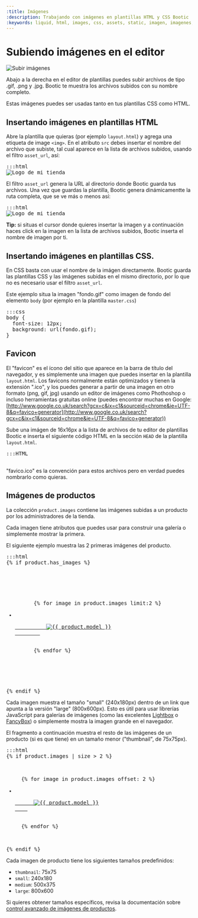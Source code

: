 ```yaml
---
:title: Imágenes
:description: Trabajando con imágenes en plantillas HTML y CSS Bootic
:keywords: liquid, html, images, css, assets, static, imagen, imagenes, upload, fotos, asset_url, productos, thumbnail, medium, small, large, personalizado, grey
---
```


# Subiendo imágenes en el editor

<div class="clearfix">
<img src="/img/themes/asset_upload.png" alt="Subir imágenes" class="right" />

<p>Abajo a la derecha en el editor de plantillas puedes subir archivos de tipo .gif, .png y .jpg. Bootic te muestra los archivos subidos con su nombre completo.</p>

<p>Estas imágenes puedes ser usadas tanto en tus plantillas CSS como HTML.</p>
</div>

## Insertando imágenes en plantillas HTML

Abre la plantilla que quieras (por ejemplo <code>layout.html</code>) y agrega una etiqueta de image <code>&lt;img&gt;</code>. En el atributo <code>src</code> debes insertar el nombre del archivo que subiste, tal cual aparece en la lista de archivos subidos, usando el filtro <code>asset_url</code>, así:

<pre>:::html
<img src="{{ 'logo.png' | asset_url }}" alt="Logo de mi tienda" />
</pre>

El filtro <code>asset_url</code> genera la URL al directorio donde Bootic guarda tus archivos. Una vez que guardas la plantilla, Bootic genera dinámicamentte la ruta completa, que se ve más o menos así:

<pre>:::html
<img src="http://static.bootic.net/uploads/themes/32/logo.png" alt="Logo de mi tienda" />
</pre>

<div class="note tip">
  <strong>Tip:</strong> si situas el cursor donde quieres insertar la imagen y a continuación haces click en la imagen en la lista de archivos subidos, Bootic inserta el nombre de imagen por ti.
</div>

## Insertando imágenes en plantillas CSS.

En CSS basta con usar el nombre de la imágen directamente. Bootic guarda las plantillas CSS y las imágenes subidas en el mismo directorio, por lo que no es necesario usar el filtro <code>asset_url</code>.

Este ejemplo situa la imagen "fondo.gif" como imagen de fondo del elemento <code>body</code> (por ejemplo en la plantilla <code>master.css</code>)

<pre>:::css
body {
  font-size: 12px;
  background: url(fondo.gif);
}
</pre>

## Favicon

El "favicon" es el ícono del sitio que aparece en la barra de título del navegador, y es simplemente una imagen que puedes insertar en la plantilla <code>layout.html</code>. Los favicons normalmente están optimizados y tienen la extensión ".ico", y los puedes generar a partir de una imagen en otro formato (png, gif, jpg) usando un editor de imágenes como Phothoshop o incluso herramientas gratuitas online (puedes encontrar muchas en Google: [http://www.google.co.uk/search?gcx=c&ix=c1&sourceid=chrome&ie=UTF-8&q=favico+generator](http://www.google.co.uk/search?gcx=c&ix=c1&sourceid=chrome&ie=UTF-8&q=favico+generator))

Sube una imágen de 16x16px a la lista de archivos de tu editor de plantillas Bootic e inserta el siguiente código HTML en la sección <code>HEAD</code> de la plantilla <code>layout.html</code>.

<pre>:::HTML
<link rel="shortcut icon" href="{{ 'favicon.ico' | asset_url }}" type="image/x-icon" />
</pre>

"favico.ico" es la convención para estos archivos pero en verdad puedes nombrarlo como quieras.


## Imágenes de productos

La colección <code>product.images</code> contiene las imágenes subidas a un producto por los administradores de la tienda.

Cada imagen tiene atributos que puedes usar para construir una galería o simplemente mostrar la primera.

El siguiente ejemplo muestra las 2 primeras imágenes del producto.

<pre>:::html
{% if product.has_images %}
  <div id="ficha-right" class="clearfix">
    <!-- big images (2) -->
    <ul id="img-big" class="assets clearfix">
      {% for image in product.images limit:2 %}
      <li class="img-big-{{ forloop.index }}">
        <a href="{{ image.large }}" title="{{product.model}}'s details" rel="lightbox[ficha]">
          <img src="{{ image.small }}" alt="{{ product.model }}" />
        </a>
      </li>
      {% endfor %}
    </ul>
    <!-- /big images -->
  </div>
{% endif %}
</pre>

Cada imagen muestra el tamaño "small" (240x180px) dentro de un link que apunta a la versión "large" (800x600px). Esto es útil para usar librerías JavaScript para galerías de imágenes (como las excelentes <a href="http://www.huddletogether.com/projects/lightbox2/">Lightbox</a> o  <a href="http://fancybox.net/">FancyBox</a>) o simplemente mostra la imagen grande en el navegador.

El fragmento a continuación muestra el resto de las imágenes de un producto (si es que tiene) en un tamaño menor ("thumbnail", de 75x75px).

<pre>:::html
{% if product.images | size > 2 %}
<!-- small images -->
<ul id="img-small" class="assets clearfix">
  {% for image in product.images offset: 2 %}
  <li>
    <a href="{{ image.large }}" title="{{product.model}}'s details" rel="lightbox[ficha]">
      <img src="{{ image.thumbnail }}" alt="{{ product.model }}" />
    </a>
  </li>
  {% endfor %}
</ul>
<!-- /small images -->
{% endif %}
</pre>

Cada imagen de producto tiene los siguientes tamaños predefinidos:

<ul>
  <li><code>thumbnail</code>: 75x75</li>
  <li><code>small</code>: 240x180</li>
  <li><code>medium</code>: 500x375</li>
  <li><code>large</code>: 800x600</li>
</ul>

Si quieres obtener tamaños específicos, revisa la documentación sobre [control avanzado de imágenes de productos](/es/diseno/imagenes/control-avanzado).
